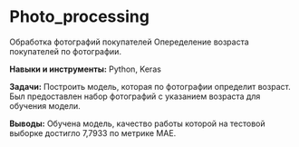 # Photo_processing
Обработка фотографий покупателей
Опеределение возраста покупателей по фотографии.

**Навыки и инструменты:**
Python, Keras

**Задачи:**
Построить модель, которая по фотографии определит возраст. Был предоставлен набор фотографий с указанием возраста для обучения модели.

**Выводы:**
Обучена модель, качество работы которой на тестовой выборке достигло 7,7933 по метрике MAE.
